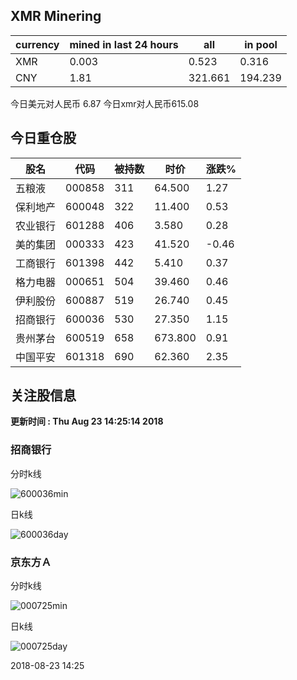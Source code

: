 ## XMR Minering

|currency|mined in last 24 hours|all|in pool|
|---|---|---|---|
|XMR|0.003|0.523|0.316|
|CNY|1.81|321.661|194.239|

今日美元对人民币 6.87	今日xmr对人民币615.08


## 今日重仓股 

|股名|代码|被持数|时价|涨跌%|
|---|---|---|---|---|
|五粮液|000858|311|64.500|1.27|
|保利地产|600048|322|11.400|0.53|
|农业银行|601288|406|3.580|0.28|
|美的集团|000333|423|41.520|-0.46|
|工商银行|601398|442|5.410|0.37|
|格力电器|000651|504|39.460|0.46|
|伊利股份|600887|519|26.740|0.45|
|招商银行|600036|530|27.350|1.15|
|贵州茅台|600519|658|673.800|0.91|
|中国平安|601318|690|62.360|2.35|

## 关注股信息
**更新时间 : Thu Aug 23 14:25:14 2018**
### 招商银行 
分时k线

![600036min](http://image.sinajs.cn/newchart/min/n/sh600036.gif)

日k线

![600036day](http://image.sinajs.cn/newchart/daily/n/sh600036.gif)

### 京东方Ａ 
分时k线

![000725min](http://image.sinajs.cn/newchart/min/n/sz000725.gif)

日k线

![000725day](http://image.sinajs.cn/newchart/daily/n/sz000725.gif)

2018-08-23 14:25